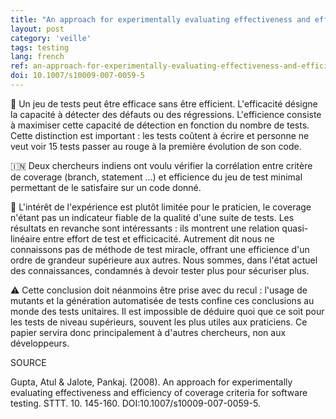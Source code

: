 ```yaml
---
title: "An approach for experimentally evaluating effectiveness and efficiency of coverage criteria for software testing"
layout: post
category: 'veille'
tags: testing
lang: french
ref: an-approach-for-experimentally-evaluating-effectiveness-and-efficiency-of-coverage-criteria-for-software-testing
doi: 10.1007/s10009-007-0059-5
---
```


🧪 Un jeu de tests peut être efficace sans être efficient. L'efficacité désigne la capacité à détecter des défauts ou des régressions. L'efficience consiste à maximiser cette capacité de détection en fonction du nombre de tests. Cette distinction est important : les tests coûtent à écrire et personne ne veut voir 15 tests passer au rouge à la première évolution de son code.

🇮🇳 Deux chercheurs indiens ont voulu vérifier la corrélation entre critère de coverage (branch, statement ...) et efficience du jeu de test minimal permettant de le satisfaire sur un code donné. 

📶 L'intérêt de l'expérience est plutôt limitée pour le praticien, le coverage n'étant pas un indicateur fiable de la qualité d'une suite de tests. Les résultats en revanche sont intéressants : ils montrent une relation quasi-linéaire entre effort de test et efficicacité. Autrement dit nous ne connaissons pas de méthode de test miracle, offrant une efficience d'un ordre de grandeur supérieure aux autres. Nous sommes, dans l'état actuel des connaissances, condamnés à devoir tester plus pour sécuriser plus.

⚠️ Cette conclusion doit néanmoins être prise avec du recul : l'usage de mutants et la génération automatisée de tests confine ces conclusions au monde des tests unitaires. Il est impossible de déduire quoi que ce soit pour les tests de niveau supérieurs, souvent les plus utiles aux praticiens. Ce papier servira donc principalement à d'autres chercheurs, non aux développeurs.

SOURCE

Gupta, Atul & Jalote, Pankaj. (2008). An approach for experimentally evaluating effectiveness and efficiency of coverage criteria for software testing. STTT. 10. 145-160. DOI:10.1007/s10009-007-0059-5. 